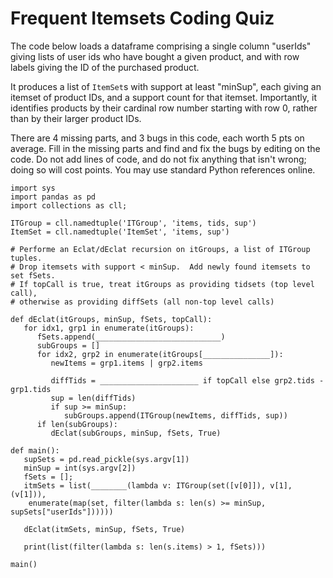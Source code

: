 # Frequent Itemsets Coding Quiz

The code below loads a dataframe comprising a single column "userIds" giving lists of user ids who have bought a given product, and with row labels giving the ID of the purchased product.

It produces a list of `ItemSet`s with support at least "minSup", each giving an itemset of product IDs, and a support count for that itemset. Importantly, it identifies products by their cardinal row number starting with row 0, rather than by their larger product IDs.

There are 4 missing parts, and 3 bugs in this code, each worth 5 pts on average.  Fill in the missing parts and find and fix the bugs by editing on the code.  Do not add lines of code, and do not fix anything that isn't wrong; doing so will cost points.  You may use standard Python references online.
```
import sys
import pandas as pd
import collections as cll;

ITGroup = cll.namedtuple('ITGroup', 'items, tids, sup')
ItemSet = cll.namedtuple('ItemSet', 'items, sup')

# Performe an Eclat/dEclat recursion on itGroups, a list of ITGroup tuples.
# Drop itemsets with support < minSup.  Add newly found itemsets to set fSets.  
# If topCall is true, treat itGroups as providing tidsets (top level call),
# otherwise as providing diffSets (all non-top level calls)

def dEclat(itGroups, minSup, fSets, topCall):
   for idx1, grp1 in enumerate(itGroups):
      fSets.append(____________________________)  
      subGroups = []
      for idx2, grp2 in enumerate(itGroups[_______________]): 
         newItems = grp1.items | grp2.items

         diffTids = ______________________ if topCall else grp2.tids - grp1.tids
         sup = len(diffTids) 
         if sup >= minSup:
            subGroups.append(ITGroup(newItems, diffTids, sup))
      if len(subGroups):
         dEclat(subGroups, minSup, fSets, True)

def main():
   supSets = pd.read_pickle(sys.argv[1])
   minSup = int(sys.argv[2])
   fSets = [];
   itmSets = list(________(lambda v: ITGroup(set([v[0]]), v[1], (v[1])),
    enumerate(map(set, filter(lambda s: len(s) >= minSup, supSets["userIds"])))))

   dEclat(itmSets, minSup, fSets, True)

   print(list(filter(lambda s: len(s.items) > 1, fSets)))

main()
```